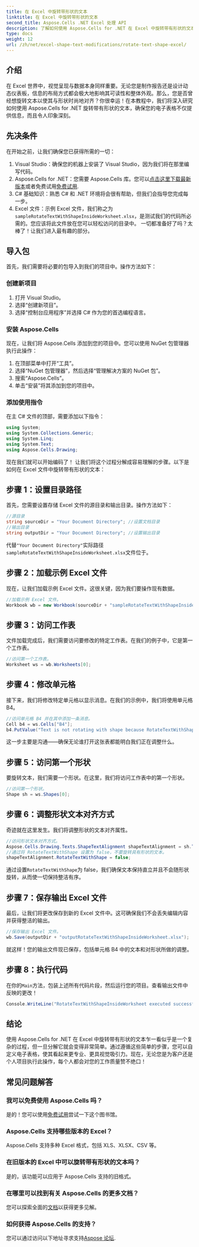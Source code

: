 ```yaml
---
title: 在 Excel 中旋转带形状的文本
linktitle: 在 Excel 中旋转带形状的文本
second_title: Aspose.Cells .NET Excel 处理 API
description: 了解如何使用 Aspose.Cells for .NET 在 Excel 中旋转带有形状的文本。按照此分步指南进行操作，即可获得完美的 Excel 演示。
type: docs
weight: 12
url: /zh/net/excel-shape-text-modifications/rotate-text-shape-excel/
---
```

## 介绍
在 Excel 世界中，视觉呈现与数据本身同样重要。无论您是制作报告还是设计动态仪表板，信息的布局方式都会极大地影响其可读性和整体外观。那么，您是否曾经想旋转文本以使其与形状时尚地对齐？你很幸运！在本教程中，我们将深入研究如何使用 Aspose.Cells for .NET 旋转带有形状的文本，确保您的电子表格不仅提供信息，而且令人印象深刻。
## 先决条件
在开始之前，让我们确保您已获得所需的一切：
1. Visual Studio：确保您的机器上安装了 Visual Studio，因为我们将在那里编写代码。
2.  Aspose.Cells for .NET：您需要 Aspose.Cells 库。您可以[点击这里下载最新版本](https://releases.aspose.com/cells/net/)或者免费试用[免费试用](https://releases.aspose.com/).
3. C# 基础知识：熟悉 C# 和 .NET 环境将会很有帮助，但我们会指导您完成每一步。
4.  Excel 文件：示例 Excel 文件，我们称之为`sampleRotateTextWithShapeInsideWorksheet.xlsx`，是测试我们的代码所必需的。您应该将此文件放在您可以轻松访问的目录中。
一切都准备好了吗？太棒了！让我们进入最有趣的部分。
## 导入包
首先，我们需要将必要的包导入到我们的项目中。操作方法如下：
### 创建新项目
1. 打开 Visual Studio。
2. 选择“创建新项目”。
3. 选择“控制台应用程序”并选择 C# 作为您的首选编程语言。
### 安装 Aspose.Cells
现在，让我们将 Aspose.Cells 添加到您的项目中。您可以使用 NuGet 包管理器执行此操作：
1. 在顶部菜单中打开“工具”。
2. 选择“NuGet 包管理器”，然后选择“管理解决方案的 NuGet 包”。
3. 搜索“Aspose.Cells”。
4. 单击“安装”将其添加到您的项目中。
### 添加使用指令
在主 C# 文件的顶部，需要添加以下指令：
```csharp
using System;
using System.Collections.Generic;
using System.Linq;
using System.Text;
using Aspose.Cells.Drawing;
```
现在我们就可以开始编码了！
让我们将这个过程分解成容易理解的步骤。以下是如何在 Excel 文件中旋转带有形状的文本：
## 步骤 1：设置目录路径
首先，您需要设置存储 Excel 文件的源目录和输出目录。操作方法如下：
```csharp
//源目录
string sourceDir = "Your Document Directory"; //设置文档目录
//输出目录
string outputDir = "Your Document Directory"; //设置输出目录
```
代替`"Your Document Directory"`实际路径`sampleRotateTextWithShapeInsideWorksheet.xlsx`文件位于。
## 步骤 2：加载示例 Excel 文件
现在，让我们加载示例 Excel 文件。这很关键，因为我们要操作现有数据。
```csharp
//加载示例 Excel 文件。
Workbook wb = new Workbook(sourceDir + "sampleRotateTextWithShapeInsideWorksheet.xlsx");
```
## 步骤 3：访问工作表
文件加载完成后，我们需要访问要修改的特定工作表。在我们的例子中，它是第一个工作表。
```csharp
//访问第一个工作表。
Worksheet ws = wb.Worksheets[0];
```
## 步骤 4：修改单元格
接下来，我们将修改特定单元格以显示消息。在我们的示例中，我们将使用单元格 B4。
```csharp
//访问单元格 B4 并在其中添加一条消息。
Cell b4 = ws.Cells["B4"];
b4.PutValue("Text is not rotating with shape because RotateTextWithShape is false.");
```
这一步主要是沟通——确保无论谁打开这张表都能明白我们正在调整什么。
## 步骤 5：访问第一个形状
要旋转文本，我们需要一个形状。在这里，我们将访问工作表中的第一个形状。
```csharp
//访问第一个形状。
Shape sh = ws.Shapes[0];
```
## 步骤 6：调整形状文本对齐方式
奇迹就在这里发生。我们将调整形状的文本对齐属性。
```csharp
//访问形状文本对齐方式。
Aspose.Cells.Drawing.Texts.ShapeTextAlignment shapeTextAlignment = sh.TextBody.TextAlignment;
//通过将 RotateTextWithShape 设置为 false，不要旋转具有形状的文本。
shapeTextAlignment.RotateTextWithShape = false;
```
通过设置`RotateTextWithShape`为 false，我们确保文本保持直立并且不会随形状旋转，从而使一切保持整洁有序。
## 步骤 7：保存输出 Excel 文件
最后，让我们将更改保存到新的 Excel 文件中。这可确保我们不会丢失编辑内容并获得整洁的输出。
```csharp
//保存输出 Excel 文件。
wb.Save(outputDir + "outputRotateTextWithShapeInsideWorksheet.xlsx");
```
就这样！您的输出文件现已保存，包括单元格 B4 中的文本和对形状所做的调整。
## 步骤 8：执行代码
在你的`Main`方法，包装上述所有代码片段，然后运行您的项目。查看输出文件中反映的更改！
```csharp
Console.WriteLine("RotateTextWithShapeInsideWorksheet executed successfully.");
```
## 结论
使用 Aspose.Cells for .NET 在 Excel 中旋转带有形状的文本乍一看似乎是一个复杂的过程，但一旦分解它就会变得非常简单。通过遵循这些简单的步骤，您可以自定义电子表格，使其看起来更专业、更具视觉吸引力。现在，无论您是为客户还是个人项目执行此操作，每个人都会对您的工作质量赞不绝口！
## 常见问题解答
### 我可以免费使用 Aspose.Cells 吗？
是的！您可以使用[免费试用](https://releases.aspose.com/)尝试一下这个图书馆。
### Aspose.Cells 支持哪些版本的 Excel？
Aspose.Cells 支持多种 Excel 格式，包括 XLS、XLSX、CSV 等。
### 在旧版本的 Excel 中可以旋转带有形状的文本吗？
是的，该功能可以应用于 Aspose.Cells 支持的旧格式。
### 在哪里可以找到有关 Aspose.Cells 的更多文档？
您可以探索全面的[文档](https://reference.aspose.com/cells/net/)以获得更多见解。
### 如何获得 Aspose.Cells 的支持？
您可以通过访问以下地址寻求支持[Aspose 论坛](https://forum.aspose.com/c/cells/9).